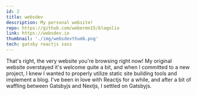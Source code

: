 ```yaml
---
id: 2
title: websdev
description: My personal website!
repo: https://github.com/webermn15/blogolio
link: https://websdev.io
thumbnail: './img/websdevthumb.png'
tech: gatsby reactjs sass
---
```


That's right, the very website you're browsing right now! My original website overstayed it's welcome quite a bit, and when I committed to a new project, I knew I wanted to properly utilize static site building tools and implement a blog. I've been in love with Reactjs for a while, and after a bit of waffling between Gatsbyjs and Nextjs, I settled on Gatsbyjs. 


